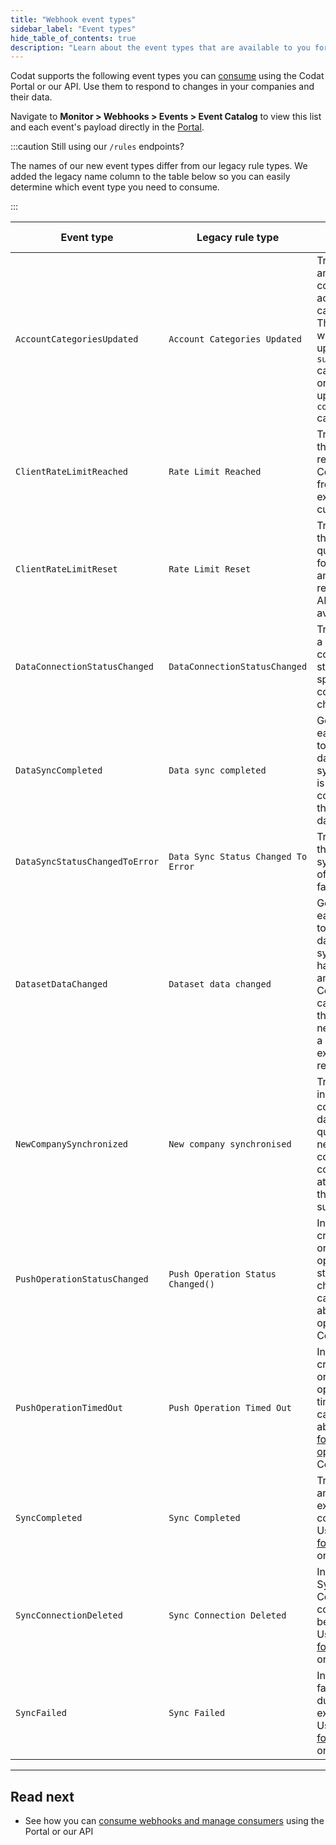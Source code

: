 ```yaml
---
title: "Webhook event types"
sidebar_label: "Event types"
hide_table_of_contents: true
description: "Learn about the event types that are available to you for consumption"
---
```


Codat supports the following event types you can [consume](/using-the-api/webhooks/create-consumee) using the Codat Portal or our API. Use them to respond to changes in your companies and their data.

Navigate to **Monitor > Webhooks > Events > Event Catalog** to view this list and each event's payload directly in the [Portal](https://app.codat.io/monitor/events). 

:::caution Still using our `/rules` endpoints?

The names of our new event types differ from our legacy rule types. We added the legacy name column to the table below so you can easily determine which event type you need to consume.

:::

| Event type                     | Legacy rule type                    | Event description                                                                                                                                                                        |
|--------------------------------|-------------------------------------|------------------------------------------------------------------------------------------------------------------------------------------------------------------------------------------|
| `AccountCategoriesUpdated`     | `Account Categories Updated`        | Triggered anytime a company's accounts are categorized. This can be when Codat updates the `suggested` category fields or a user updates the `confirmed` category fields.                |
| `ClientRateLimitReached`       | `Rate Limit Reached`                | Triggered when the number of requests to Codat's API from the client exceeds the current quota.                                                                                          |
| `ClientRateLimitReset`         | `Rate Limit Reset`                  | Triggered when the rate limit quota has reset for the client, and more requests to the API are available.                                                                                |
| `DataConnectionStatusChanged`  | `DataConnectionStatusChanged`       | Triggered when a data connection status of a specific company changes.                                                                                                                   |
| `DataSyncCompleted`            | `Data sync completed`               | Generated for each `dataType` to indicate that data synchronization is successfully completed for that specific data type.                                                               |
| `DataSyncStatusChangedToError` | `Data Sync Status Changed To Error` | Triggered when the synchronization of a dataset fails.                                                                                                                                   |
| `DatasetDataChanged`           | `Dataset data changed`              | Generated for each `dataType` to indicate that dataset synchronization has completed and updated Codat's data cache through the creation of new records or a change to existing records. |
| `NewCompanySynchronized`       | `New company synchronised`          | Triggered when initial syncs are complete for all data types queued for a newly connected company, and at least one of those syncs is successful.                                        |
| `PushOperationStatusChanged`   | `Push Operation Status Changed()`   | Indicates that a create, update, or delete operation's status has changed. You can [learn more](/using-the-api/push) about push operations at Codat.                                     |
| `PushOperationTimedOut`        | `Push Operation Timed Out`          | Indicates that a create, update, or delete operation has timed out. You can learn more about [timeouts for push operations](/using-the-api/push#timeouts) at Codat.                      |
| `SyncCompleted`                  | `Sync Completed`                    | Triggered anytime an expense sync completes. <br/> Used for [Sync for Expenses](/expenses/overview) only.                                                                                |
| `SyncConnectionDeleted`          | `Sync Connection Deleted`           | Indicates a Sync for Commerce connection has been deleted. <br/> Used for [Sync for Commerce](/commerce/overview) only.                                                                  |
| `SyncFailed`                     | `Sync Failed`                       | Indicates a failure occurred during an expense sync. <br/> Used for [Sync for Expenses](/expenses/overview) only.                                                                        |

---
## Read next

- See how you can [consume webhooks and manage consumers](/using-the-api/webhooks/create-event) using the Portal or our API